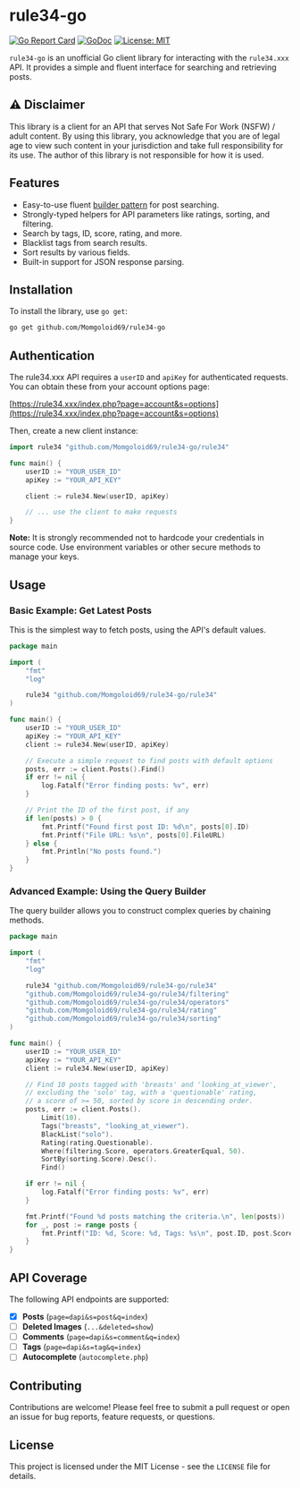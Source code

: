 # rule34-go

[![Go Report Card](https://goreportcard.com/badge/github.com/Momgoloid69/rule34-go)](https://goreportcard.com/report/github.com/Momgoloid69/rule34-go)
[![GoDoc](https://godoc.org/github.com/Momgoloid69/rule34-go?status.svg)](https://godoc.org/github.com/Momgoloid69/rule34-go)
[![License: MIT](https://img.shields.io/badge/License-MIT-yellow.svg)](https://opensource.org/licenses/MIT)

`rule34-go` is an unofficial Go client library for interacting with the `rule34.xxx` API. It provides a simple and fluent interface for searching and retrieving posts.

## ⚠️ Disclaimer

This library is a client for an API that serves Not Safe For Work (NSFW) / adult content. By using this library, you acknowledge that you are of legal age to view such content in your jurisdiction and take full responsibility for its use. The author of this library is not responsible for how it is used.

## Features

-   Easy-to-use fluent [builder pattern](https://en.wikipedia.org/wiki/Builder_pattern) for post searching.
-   Strongly-typed helpers for API parameters like ratings, sorting, and filtering.
-   Search by tags, ID, score, rating, and more.
-   Blacklist tags from search results.
-   Sort results by various fields.
-   Built-in support for JSON response parsing.

## Installation

To install the library, use `go get`:

```bash
go get github.com/Momgoloid69/rule34-go
```

## Authentication

The rule34.xxx API requires a `userID` and `apiKey` for authenticated requests. You can obtain these from your account options page:

[https://rule34.xxx/index.php?page=account&s=options](https://rule34.xxx/index.php?page=account&s=options)

Then, create a new client instance:

```go
import rule34 "github.com/Momgoloid69/rule34-go/rule34"

func main() {
    userID := "YOUR_USER_ID"
    apiKey := "YOUR_API_KEY"

    client := rule34.New(userID, apiKey)

    // ... use the client to make requests
}
```

**Note:** It is strongly recommended not to hardcode your credentials in source code. Use environment variables or other secure methods to manage your keys.

## Usage

### Basic Example: Get Latest Posts

This is the simplest way to fetch posts, using the API's default values.

```go
package main

import (
	"fmt"
	"log"

	rule34 "github.com/Momgoloid69/rule34-go/rule34"
)

func main() {
	userID := "YOUR_USER_ID"
	apiKey := "YOUR_API_KEY"
	client := rule34.New(userID, apiKey)

	// Execute a simple request to find posts with default options
	posts, err := client.Posts().Find()
	if err != nil {
		log.Fatalf("Error finding posts: %v", err)
	}

    // Print the ID of the first post, if any
	if len(posts) > 0 {
		fmt.Printf("Found first post ID: %d\n", posts[0].ID)
        fmt.Printf("File URL: %s\n", posts[0].FileURL)
	} else {
		fmt.Println("No posts found.")
	}
}
```

### Advanced Example: Using the Query Builder

The query builder allows you to construct complex queries by chaining methods.

```go
package main

import (
	"fmt"
	"log"

	rule34 "github.com/Momgoloid69/rule34-go/rule34"
	"github.com/Momgoloid69/rule34-go/rule34/filtering"
	"github.com/Momgoloid69/rule34-go/rule34/operators"
	"github.com/Momgoloid69/rule34-go/rule34/rating"
	"github.com/Momgoloid69/rule34-go/rule34/sorting"
)

func main() {
	userID := "YOUR_USER_ID"
	apiKey := "YOUR_API_KEY"
	client := rule34.New(userID, apiKey)

	// Find 10 posts tagged with 'breasts' and 'looking_at_viewer',
	// excluding the 'solo' tag, with a 'questionable' rating,
	// a score of >= 50, sorted by score in descending order.
	posts, err := client.Posts().
		Limit(10).
		Tags("breasts", "looking_at_viewer").
		BlackList("solo").
		Rating(rating.Questionable).
		Where(filtering.Score, operators.GreaterEqual, 50).
		SortBy(sorting.Score).Desc().
		Find()

	if err != nil {
		log.Fatalf("Error finding posts: %v", err)
	}

	fmt.Printf("Found %d posts matching the criteria.\n", len(posts))
	for _, post := range posts {
		fmt.Printf("ID: %d, Score: %d, Tags: %s\n", post.ID, post.Score, post.Tags)
	}
}
```

## API Coverage

The following API endpoints are supported:

-   [X] **Posts** (`page=dapi&s=post&q=index`)
-   [ ] **Deleted Images** (`...&deleted=show`)
-   [ ] **Comments** (`page=dapi&s=comment&q=index`)
-   [ ] **Tags** (`page=dapi&s=tag&q=index`)
-   [ ] **Autocomplete** (`autocomplete.php`)

## Contributing

Contributions are welcome! Please feel free to submit a pull request or open an issue for bug reports, feature requests, or questions.

## License

This project is licensed under the MIT License - see the `LICENSE` file for details.